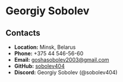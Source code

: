 # __Georgiy Sobolev__

## __Contacts__
- __Location:__ Minsk, Belarus
- __Phone:__ +375 44 546-56-60
- __Email:__ goshasobolev2003@gmail.com
- __GitHub:__ [sobolev404](https://github.com/sobolev404)
- __Discord:__ Georgiy Sobolev (@sobolev404)

